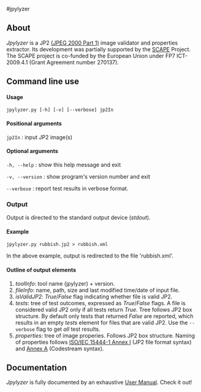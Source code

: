 #jpylyzer

## About
_Jpylyzer_ is a JP2 [(JPEG 2000 Part 1)][2] image validator and properties extractor. Its development was partially supported by the [SCAPE][4] Project. The SCAPE project is co-funded by the European Union under FP7 ICT-2009.4.1 (Grant Agreement number 270137).


## Command line use

#### Usage
`jpylyzer.py [-h] [-v] [--verbose] jp2In`

#### Positional arguments

`jp2In` : input JP2 image(s)

#### Optional arguments

`-h, --help` : show this help message and exit

`-v, --version` : show program's version number and exit

`--verbose` : report test results in verbose format.

### Output 
Output is directed to the standard output device (_stdout_).

#### Example

`jpylyzer.py rubbish.jp2 > rubbish.xml`

In the above example, output is redirected to the file 'rubbish.xml'.


#### Outline of output elements

1. _toolInfo_: tool name (jpylyzer) + version.
2. _fileInfo_: name, path, size and last modified time/date of input file.
3. _isValidJP2_: _True_/_False_ flag indicating whether file is valid JP2.
4. _tests_: tree of test outcomes, expressed as _True_/_False_ flags.
   A file is considered valid JP2 only if all tests return _True_. Tree follows 
   JP2 box structure. By default only tests that returned _False_ are reported, which results in an empty _tests_  element for files that are valid JP2. Use the  `--verbose` flag to get _all_ test results.
5. _properties_: tree of image properies. Follows JP2 box structure. Naming of 
   properties follows [ISO/IEC 15444-1 Annex I][2] (JP2 file format syntax) and
   [Annex A][3] (Codestream syntax).

## Documentation

_Jpylyzer_ is fully documented by an exhaustive [User Manual][1]. Check it out!
   

[1]: https://github.com/downloads/openplanets/jpylyzer/jpylyzerUserManual.pdf
[2]: http://www.jpeg.org/public/15444-1annexi.pdf
[3]: http://www.itu.int/rec/T-REC-T.800/en
[4]: http://www.scape-project.eu/